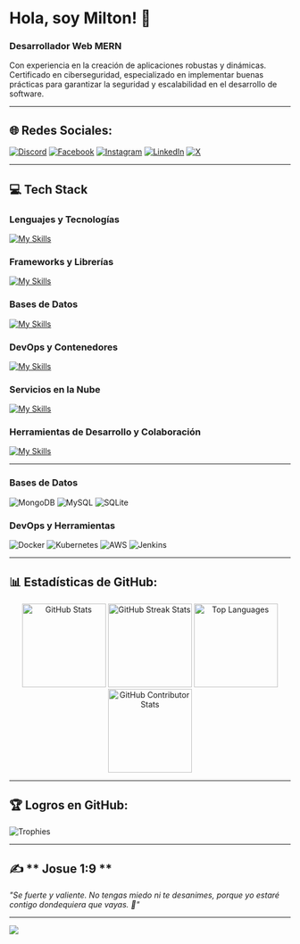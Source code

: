 
# Hola, soy Milton! 👋

### **Desarrollador Web MERN**  
Con experiencia en la creación de aplicaciones robustas y dinámicas. Certificado en ciberseguridad, especializado en implementar buenas prácticas para garantizar la seguridad y escalabilidad en el desarrollo de software.

---

## 🌐 **Redes Sociales:**
[![Discord](https://img.shields.io/badge/Discord-%237289DA.svg?logo=discord&logoColor=white)](https://discord.gg/Hz2CXqWd) 
[![Facebook](https://img.shields.io/badge/Facebook-%231877F2.svg?logo=Facebook&logoColor=white)](https://www.facebook.com/miltonruizok) 
[![Instagram](https://img.shields.io/badge/Instagram-%23E4405F.svg?logo=Instagram&logoColor=white)](https://www.instagram.com/miltonfrdev/) 
[![LinkedIn](https://img.shields.io/badge/LinkedIn-%230077B5.svg?logo=linkedin&logoColor=white)](https://www.linkedin.com/in/miltonfruiz/) 
[![X](https://img.shields.io/badge/X-black.svg?logo=X&logoColor=white)](https://x.com/mfrok24)

---

## 💻 **Tech Stack**

### **Lenguajes y Tecnologías**
[![My Skills](https://skillicons.dev/icons?i=html,css,js,ts,py)](https://skillicons.dev)

### **Frameworks y Librerías**
[![My Skills](https://skillicons.dev/icons?i=react,redux,vue,express,flask,bootstrap,tailwind)](https://skillicons.dev)

### **Bases de Datos**
[![My Skills](https://skillicons.dev/icons?i=mongodb,mysql,sqlite)](https://skillicons.dev)

### **DevOps y Contenedores**
[![My Skills](https://skillicons.dev/icons?i=docker,kubernetes,jenkins)](https://skillicons.dev)

### **Servicios en la Nube**
[![My Skills](https://skillicons.dev/icons?i=aws,azure,netlify,vercel)](https://skillicons.dev)

### **Herramientas de Desarrollo y Colaboración**
[![My Skills](https://skillicons.dev/icons?i=git,github,gitlab,postman,figma)](https://skillicons.dev)

---

### **Bases de Datos**
![MongoDB](https://img.shields.io/badge/MongoDB-%234ea94b.svg?style=flat&logo=mongodb&logoColor=white) 
![MySQL](https://img.shields.io/badge/MySQL-%234479A1.svg?style=flat&logo=mysql&logoColor=white) 
![SQLite](https://img.shields.io/badge/SQLite-%2307405e.svg?style=flat&logo=sqlite&logoColor=white) 

### **DevOps y Herramientas**
![Docker](https://img.shields.io/badge/Docker-%232496ED.svg?style=flat&logo=docker&logoColor=white) 
![Kubernetes](https://img.shields.io/badge/Kubernetes-%23326ce5.svg?style=flat&logo=kubernetes&logoColor=white) 
![AWS](https://img.shields.io/badge/AWS-%23FF9900.svg?style=flat&logo=amazon-aws&logoColor=white) 
![Jenkins](https://img.shields.io/badge/Jenkins-%232C5263.svg?style=flat&logo=jenkins&logoColor=white) 

---

## 📊 **Estadísticas de GitHub:**
<div align="center">
  <img src="https://github-readme-stats.vercel.app/api?username=miltonfruiz&theme=swift&hide_border=false&include_all_commits=true&count_private=true" height="150" alt="GitHub Stats"/> 
  <img src="https://github-readme-streak-stats.herokuapp.com/?user=miltonfruiz&theme=swift&hide_border=false" height="150" alt="GitHub Streak Stats"/>
  <img src="https://github-readme-stats.vercel.app/api/top-langs/?username=miltonfruiz&theme=swift&hide_border=false&include_all_commits=true&count_private=true&layout=compact" height="150" alt="Top Languages"/>
  <img src="https://github-contributor-stats.vercel.app/api?username=miltonfruiz&limit=5&theme=swift&combine_all_yearly_contributions=true" height="150" alt="GitHub Contributor Stats"/>
</div>

---

## 🏆 **Logros en GitHub:**
![Trophies](https://github-profile-trophy.vercel.app/?username=miltonfruiz&theme=swift&no-frame=false&no-bg=false&margin-w=4)

---

## ✍️ ** Josue 1:9 **
*"Se fuerte y valiente. No tengas miedo ni te desanimes, porque yo estaré contigo dondequiera que vayas. 💪"*  

---

[![](https://visitcount.itsvg.in/api?id=miltonfruiz&icon=7&color=0)](https://visitcount.itsvg.in)
